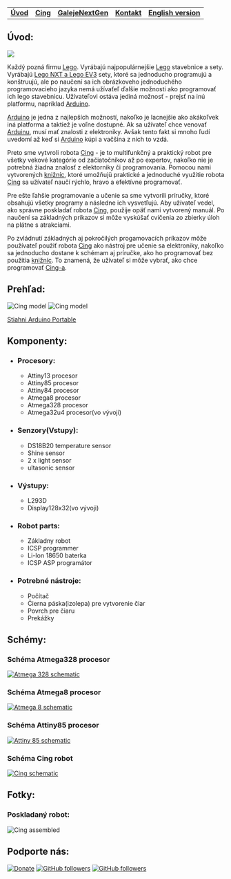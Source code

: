 ||||||
|---|---|---|---|---|
| [**Úvod**](README-sk.md) | [**Cing**](README-cing-sk.md)  |[**GalejeNextGen**](README-GNG-sk.md) |[**Kontakt**](README-kontakt.md)|[**English version**](README.md)|



## Úvod:
<img src="Pictures/logo%20Cing.png">

Každý pozná firmu [Lego](https://www.lego.com/en-us/). Vyrábajú najpopulárnejšie [Lego](https://www.lego.com/en-us/) stavebnice a sety. Vyrábajú <a href="https://www.lego.com/en-us/mindstorms">Lego NXT a Lego EV3</a> sety, ktoré sa jednoducho programujú a konštruujú, ale po naučení sa ich obrázkoveho jednoduchého programovacieho jazyka nemá užívaťeľ ďalšie možnosti ako programovať ich lego stavebnicu. Užívateľovi ostáva jediná možnosť - prejsť na inú platformu, napríklad [Arduino](https://www.arduino.cc/). 

[Arduino](https://www.arduino.cc/) je jedna z najlepších možností, nakoľko je lacnejšie ako akákoľvek iná platforma a taktiež je voľne dostupné. Ak sa užívateľ chce venovať [Arduinu](https://www.arduino.cc/), musí mať znalosti z elektroniky. Avšak tento fakt si mnoho ľudí uvedomí až keď si [Arduino](https://www.arduino.cc/) kúpi a vačšina z nich to vzdá. 

Preto sme vytvroli robota <a href="https://github.com/Galeje/Cing" target= "_blank">Cing</a> - je to multifunkčný a praktický robot pre všetky vekové kategórie od začiatočníkov až po expertov, nakoľko nie je potrebná žiadna znalosť z elektorniky či programovania. Pomocou nami vytvorených <a href="https://github.com/Galeje/Cing/tree/master/libraries" target= "_blank">knižníc</a>, ktoré umožňujü praktické a jednoduché využitie robota <a href="https://github.com/Galeje/Cing" target= "_blank">Cing</a> sa užívateľ naučí rýchlo, hravo a efektívne programovať.

Pre ešte ľahšie programovanie a učenie sa sme vytvorili príručky, ktoré obsahujú všetky programy a následne ich vysvetľujú. Aby užívateľ vedel, ako správne poskladať robota <a href="https://github.com/Galeje/Cing" target= "_blank">Cing</a>, použije opäť nami vytvorený manuál. Po naučení sa základných príkazov si môže vyskúšať cvičenia zo zbierky úloh na plátne s atrakciami.

Po zvládnutí základných aj pokročilých progamovacích príkazov môže používateľ použiť robota <a href="https://github.com/Galeje/Cing" target= "_blank">Cing</a> ako nástroj pre učenie sa elektroniky, nakoľko sa jednoducho dostane k schémam aj príručke, ako ho programovať bez použitia <a href="https://github.com/Galeje/Cing/tree/master/libraries" target= "_blank">knižníc</a>. To znamená, že užívateľ si môže vybrať, ako chce programovať <a href="https://github.com/Galeje/" target= "_blank">Cing-a</a>.

<!---Každú pozná firmu [Lego](https://www.lego.com/en-us/). Vyrábajú najpopulárnejšie [Lego](https://www.lego.com/en-us/) stavebnice a sety. Vyrábajú <a href="https://www.lego.com/en-us/mindstorms">Lego NXT and Lego EV3</a>sety ktoré sa jednoducho programujú a konštruujú, ale po naučení sa ich obrázkoveho jednoduchého programovacieho jazyka nemá užívaťeľ ďalšie možnosti ako programovat ich lego stavebnicu. Užívateľovi ostáva jediná možnosť - Prejisť na inú platformu napríklad [Arduino](https://www.arduino.cc/). [Arduino](https://www.arduino.cc/) je super možnosť nakoľko je Open Source, je lacnejšie, ale užívaťel musí rozumieť elektronike. Tento fakt si mnoho ľudí uvedomí až keď si [Arduino](https://www.arduino.cc/) kúpi a vačšina ľudí to vzdá.
<a href="https://github.com/Galeje/Cing" target= "_blank">Cing</a> rieši tento problém <a href="https://github.com/Galeje/Cing/tree/master/libraries" target= "_blank">knižnicami</a> ktoré umožňujú jednoduché programovanie <a href="https://github.com/Galeje/Cing" target= "_blank">Cing-a</a> v C programovaciom jazyku bez nutnosťi znalosti elektroniky. Taktiež sme vytvorili <a href="https://github.com/Galeje/Cing/blob/master/CINGtlac.pdf">príručky</a>, ktoré naučia užívateľa programovat <a href="https://github.com/Galeje/Cing" target= "_blank">Cing-a</a>.Po naučení sa základných aj pokročilých progamovacích príkazov môže používateľ použiť robota <a href="https://github.com/Galeje/Cing" target= "_blank">Cing</a> ako nástroj pre učenie sa elektroniky, nakoľko sa jednoducho dostane k schémam aj príručke ako ho programovať bez použitia <a href="https://github.com/Galeje/Cing/tree/master/libraries" target= "_blank">knižníc</a>. To znamená, že užívateľ si môže vybrať ako chce programovať <a href="https://github.com/Galeje/Cing" target= "_blank">Cing-a</a>.--->
## Prehľad:
<img src="Pictures/Cing_digitalmodel1.png" alt="Cing model">
<img src="Pictures/Cing_digitalmodel2.png" alt="Cing model">

<a href="https://goo.gl/kuoLt5" target="_blank">Stiahni Arduino Portable</a>

## Komponenty:
 - ### Procesory:
   - Attiny13 procesor
   - Attiny85 procesor
   - Attiny84 procesor
   - Atmega8 procesor
   - Atmega328 procesor
   - Atmega32u4 procesor(vo vývoji)
 - ### Senzory(Vstupy):
   - DS18B20 temperature sensor
   - Shine sensor
   - 2 x light sensor
   - ultasonic sensor
 - ### Výstupy:
   - L293D
   - Display128x32(vo vývoji)
 - ### Robot parts:
   - Základny robot
   - ICSP programmer
   - Li-Ion 18650 baterka
   - ICSP ASP programátor
 - ### Potrebné nástroje:
   - Počítač
   - Čierna páska(izolepa) pre vytvorenie čiar
   - Povrch pre čiaru
   - Prekážky

## Schémy:
### Schéma Atmega328 procesor
<a href="https://github.com/Galeje/Cing/tree/master/Schematic"><img src="Pictures/Atmega328_Procesor.png" alt="Atmega 328 schematic"></a>
### Schéma Atmega8 procesor
<a href="https://github.com/Galeje/Cing/tree/master/Schematic"><img src="Pictures/Atmega328_Procesor.png" alt="Atmega 8 schematic"></a>
### Schéma Attiny85 procesor
<a href="https://github.com/Galeje/Cing/tree/master/Schematic"><img src="Pictures/Attiny85_Procesor.png" alt="Attiny 85 schematic"></a>
### Schéma Cing robot
<a href="https://github.com/Galeje/Cing/tree/master/Schematic"><img src="Pictures/Cing_Schematic.png" alt="Cing schematic"></a>

## Fotky:
### Poskladaný robot:
<img src="Pictures/Assembled_Cing.jpg" alt="Cing assembled">

## Podporte nás:
[![Donate](https://img.shields.io/badge/paypal-donate-yellow.svg)](https://www.paypal.me/StanislavJochman)
[![GitHub followers](https://img.shields.io/github/followers/espadrine.svg?style=social&label=Follow)](https://github.com/StanislavJochman/ATTEMP)
[![GitHub followers](https://img.shields.io/github/followers/espadrine.svg?style=social&label=Follow)](https://github.com/Galeje/Cing)
